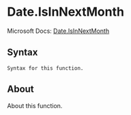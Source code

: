 ---
---

# Date.IsInNextMonth

Microsoft Docs: [Date.IsInNextMonth](https://docs.microsoft.com/en-us/powerquery-m/date-isinnextmonth)

## Syntax

```
Syntax for this function.
```

## About

About this function.

